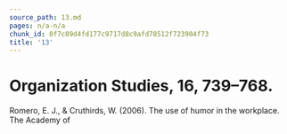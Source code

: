```yaml
---
source_path: 13.md
pages: n/a-n/a
chunk_id: 0f7c09d4fd177c9717d8c9afd78512f723904f73
title: '13'
---
```

# Organization Studies, 16, 739–768.

Romero, E. J., & Cruthirds, W. (2006). The use of humor in the workplace. The Academy of
